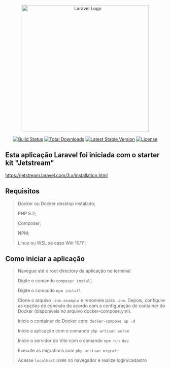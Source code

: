 <p align="center"><a href="https://laravel.com" target="_blank"><img src="https://raw.githubusercontent.com/laravel/art/master/logo-lockup/5%20SVG/2%20CMYK/1%20Full%20Color/laravel-logolockup-cmyk-red.svg" width="400" alt="Laravel Logo"></a></p>

<p align="center">
<a href="https://github.com/laravel/framework/actions"><img src="https://github.com/laravel/framework/workflows/tests/badge.svg" alt="Build Status"></a>
<a href="https://packagist.org/packages/laravel/framework"><img src="https://img.shields.io/packagist/dt/laravel/framework" alt="Total Downloads"></a>
<a href="https://packagist.org/packages/laravel/framework"><img src="https://img.shields.io/packagist/v/laravel/framework" alt="Latest Stable Version"></a>
<a href="https://packagist.org/packages/laravel/framework"><img src="https://img.shields.io/packagist/l/laravel/framework" alt="License"></a>
</p>

## Esta aplicação Laravel foi iniciada com o starter kit "Jetstream"
https://jetstream.laravel.com/3.x/installation.html

## Requisitos

> Docker ou Docker desktop instalado;
> 
> PHP 8.2;
> 
> Composer;
>
> NPM;
> 
> Linux ou WSL se caso Win 10/11;

## Como iniciar a aplicação
> Navegue até o root directory da aplicação no terminal
>
> Digite o comando `composer install`
>
> Digite o comando `npm install`
>
> Clone o arquivo `.env.example` e renomeie para `.env`. Depois, configure as opções de conexão de acordo com a configuração do container do Docker (disponiveis no arquivo docker-compose.yml). 
> 
> Inicie o container do Docker com: `docker-compose up -d`
> 
> Inicie a aplicação com o comando `php artisan serve`
> 
> Inicie o servidor do Vite com o comando `npm run dev`
>
> Execute as migrations com `php artisan migrate`
> 
> Acesse `localhost:8000` no navegador e realize login/cadastro
